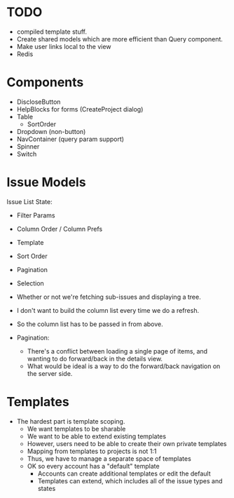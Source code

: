 # TODO

* compiled template stuff.
* Create shared models which are more efficient than Query component.
* Make user links local to the view
* Redis

# Components

* DiscloseButton
* HelpBlocks for forms (CreateProject dialog)
* Table
  * SortOrder
* Dropdown (non-button)
* NavContainer (query param support)
* Spinner
* Switch

# Issue Models

Issue List State:

* Filter Params
* Column Order / Column Prefs
* Template
* Sort Order
* Pagination
* Selection
* Whether or not we're fetching sub-issues and displaying a tree.

* I don't want to build the column list every time we do a refresh.
* So the column list has to be passed in from above.

* Pagination:
  * There's a conflict between loading a single page of items, and wanting to do forward/back
    in the details view.
  * What would be ideal is a way to do the forward/back navigation on the server side.

# Templates

* The hardest part is template scoping.
  * We want templates to be sharable
  * We want to be able to extend existing templates
  * However, users need to be able to create their own private templates
  * Mapping from templates to projects is not 1:1
  * Thus, we have to manage a separate space of templates
  * OK so every account has a "default" template
    * Accounts can create additional templates or edit the default
    * Templates can extend, which includes all of the issue types and states

